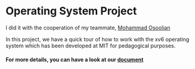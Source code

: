 # Operating System Project

I did it with the cooperation of my teammate, [Mohammad Osoolian](https://github.com/mohammad-osoolian)

In this project, we have a quick tour of how to work with the xv6 operating
system which has been developed at MIT for pedagogical purposes.

#### For more details, you can have a look at our [document](https://github.com/MohammadHAbbaspour/OS_Proj/blob/main/reports.pdf)
